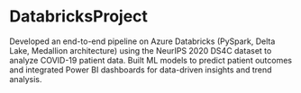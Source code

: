 # DatabricksProject
Developed an end-to-end pipeline on Azure Databricks (PySpark, Delta Lake, Medallion architecture) using the NeurIPS 2020 DS4C dataset to analyze COVID-19 patient data. Built ML models to predict patient outcomes and integrated Power BI dashboards for data-driven insights and trend analysis.
